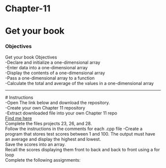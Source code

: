# Chapter-11
# Get your book
<h3>Objectives</h3>
Get your book
Objectives<br>
-Declare and initialize a one-dimensional array<br>
-Enter data into a one-dimensional array<br>
-Display the contents of a one-dimensional array<br>
-Pass a one-dimensional array to a function<br>
-Calculate the total and average of the values in a one-dimensional array<br>
<hr>
# Instructions<br>
-Open The link below and download the repository. <br>
-Create your own Chapter 11 repository <br>
-Extract downloaded file into your own Chapter 11 repo<br>
<a href ="https://github.com/WestCplusplus/CIS-161-Cplusplus/tree/master/Home%20Work/Chapter%2011/Intermediate26%20Project-IM">Find me here</a><br>
Complete the files projects 23, 26, and 28.
<br>
Follow the instructions in the comments for each .cpp file 
-Create a program that stores test scores between 1 and 100. The output must have an average and display the highest and lowest. <br>
Save the scores into an array. <br>
Recall the scores displaying them front to back and back to front using a for loop <br>
Complete the following assignments:<br>
